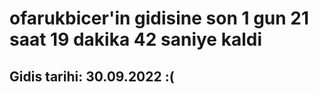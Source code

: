# ofarukbicer'in gidisine son 1 gun 21 saat 19 dakika 42 saniye kaldi

## Gidis tarihi: 30.09.2022 :(